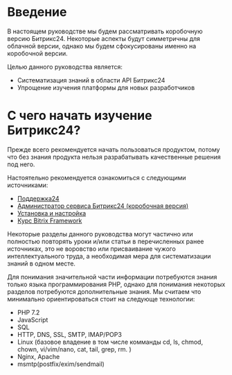 # Введение

В настоящем руководстве мы будем рассматривать коробочную версию Битрикс24. Некоторые аспекты будут симметричны для облачной версии, однако мы будем сфокусированы именно на коробочной версии. 

Целью данного руководства является:

* Систематизация знаний в области API Битрикс24
* Упрощение изучения платформы для новых разработчиков 

# С чего начать изучение Битрикс24?

Прежде всего рекомендуется начать пользоваться продуктом, потому что без знания продукта нельзя разрабатывать качественные решения под него.

Настоятельно рекомендуется ознакомиться с следующими источниками: 

* [Поддержка24](https://helpdesk.bitrix24.ru/)
* [Администратор сервиса Битрикс24 (коробочная версия)](https://dev.1c-bitrix.ru/learning/course/index.php?COURSE_ID=48)
* [Установка и настройка](https://dev.1c-bitrix.ru/learning/course/index.php?COURSE_ID=135&INDEX=Y)
* [Курс Bitrix Framework](https://dev.1c-bitrix.ru/learning/course/?COURSE_ID=43&INDEX=Y)
 
Некоторые разделы данного руководства могут частично или полностью повторять уроки и/или статьи в перечисленных ранее источниках, это не воровство или присваивание чужого интеллектуального труда, а необходимая мера для систематизации знаний в одном месте.

Для понимания значительной части информации потребуются знания только языка программирования PHP, однако для понимания некоторых разделов потребуются дополнительные знания. Мы считаем что минимально ориентироваться стоит на следующе технологии:

* PHP 7.2
* JavaScript
* SQL
* HTTP, DNS, SSL, SMTP, IMAP/POP3
* Linux (базовое владение в том числе комманды cd, ls, chmod, chown, vi/vim/nano, cat, tail, grep, rm. )
* Nginx, Apache
* msmtp(postfix/exim/sendmail)
